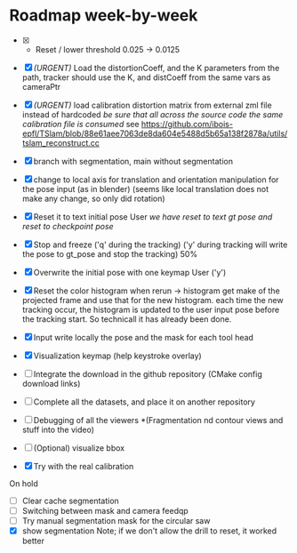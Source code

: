 # Roadmap week-by-week

- [x] - Reset / lower threshold 0.025 -> 0.0125
- [x] *(URGENT)* Load the distortionCoeff, and the K parameters from the path, tracker should use the K, and distCoeff from the same vars as cameraPtr
- [x] *(URGENT)* load calibration distortion matrix from external zml file instead of hardcoded *be sure that all across the source code the same calibration file is consumed* see https://github.com/ibois-epfl/TSlam/blob/88e61aee7063de8da604e5488d5b65a138f2878a/utils/tslam_reconstruct.cc
- [x] branch with segmentation, main without segmentation
- [x] change to local axis for translation and orientation manipulation for the pose input (as in blender) (seems like local translation does not make any change, so only did rotation)
- [x] Reset it to text initial pose User *we have reset to text gt pose and reset to checkpoint pose* 
- [x] Stop and freeze ('q' during the tracking) ('y' during tracking will write the pose to gt_pose and stop the tracking) 50%
- [x] Overwrite the initial pose with one keymap User ('y')
- [x] Reset the color histogram when rerun -> histogram get make of the projected frame and use that for the new histogram. each time the new tracking occur, the histogram is updated to the user input pose before the tracking start. So technicall it has already been done.
- [x] Input write locally the pose and the mask for each tool head

- [x] Visualization keymap (help keystroke overlay)
- [ ] Integrate the download in the github repository (CMake config download links)
- [ ] Complete all the datasets, and place it on another repository

- [ ] Debugging of all the viewers *(Fragmentation nd contour views and stuff into the video)
- [ ] (Optional) visualize bbox
- [x] Try with the real calibration

On hold
- [ ] Clear cache segmentation
- [ ] Switching between mask and camera feedqp
- [ ] Try manual segmentation mask for the circular saw
- [x] show segmentation
Note; if we don't allow the drill to reset, it worked better